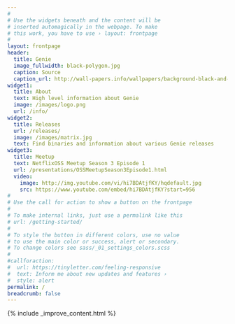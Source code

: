 ```yaml
---
#
# Use the widgets beneath and the content will be
# inserted automagically in the webpage. To make
# this work, you have to use › layout: frontpage
#
layout: frontpage
header:
  title: Genie
  image_fullwidth: black-polygon.jpg
  caption: Source
  caption_url: http://wall-papers.info/wallpapers/background-black-and-red.html
widget1:
  title: About
  text: High level information about Genie
  image: /images/logo.png
  url: /info/
widget2:
  title: Releases
  url: /releases/
  image: /images/matrix.jpg
  text: Find binaries and information about various Genie releases
widget3:
  title: Meetup
  text: NetflixOSS Meetup Season 3 Episode 1
  url: /presentations/OSSMeetupSeason3Episode1.html
  video:
    image: http://img.youtube.com/vi/hi7BDAtjfKY/hqdefault.jpg
    src: https://www.youtube.com/embed/hi7BDAtjfKY?start=956
#
# Use the call for action to show a button on the frontpage
#
# To make internal links, just use a permalink like this
# url: /getting-started/
#
# To style the button in different colors, use no value
# to use the main color or success, alert or secondary.
# To change colors see sass/_01_settings_colors.scss
#
#callforaction:
#  url: https://tinyletter.com/feeling-responsive
#  text: Inform me about new updates and features ›
#  style: alert
permalink: /
breadcrumb: false
---
```


{% include _improve_content.html %}
